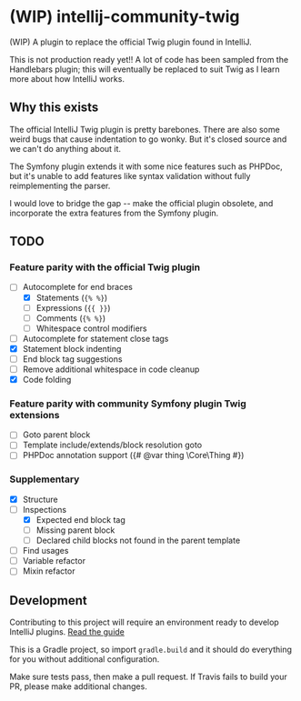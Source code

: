 # (WIP) intellij-community-twig

(WIP) A plugin to replace the official Twig plugin found in IntelliJ.

This is not production ready yet!! A lot of code has been sampled from the Handlebars plugin; this will eventually be replaced to suit Twig as I learn more about how IntelliJ works. 

## Why this exists

The official IntelliJ Twig plugin is pretty barebones. There are also some weird bugs that cause indentation to go wonky. But it's closed source and we can't do anything about it.

The Symfony plugin extends it with some nice features such as PHPDoc, but it's unable to add features like syntax validation without fully reimplementing the parser.

I would love to bridge the gap -- make the official plugin obsolete, and incorporate the extra features from the Symfony plugin. 

## TODO

### Feature parity with the official Twig plugin

- [ ] Autocomplete for end braces
    - [x] Statements (`{% %}`)
    - [ ] Expressions (`{{ }}`)
    - [ ] Comments (`{% %}`)
    - [ ] Whitespace control modifiers
- [ ] Autocomplete for statement close tags
- [x] Statement block indenting
- [ ] End block tag suggestions
- [ ] Remove additional whitespace in code cleanup
- [x] Code folding

### Feature parity with community Symfony plugin Twig extensions

- [ ] Goto parent block
- [ ] Template include/extends/block resolution goto
- [ ] PHPDoc annotation support ({# @var thing \Core\Thing #})

### Supplementary

- [x] Structure
- [ ] Inspections
    - [x] Expected end block tag
    - [ ] Missing parent block
    - [ ] Declared child blocks not found in the parent template
- [ ] Find usages
- [ ] Variable refactor
- [ ] Mixin refactor

## Development

Contributing to this project will require an environment ready to develop IntelliJ plugins. [Read the guide](https://www.jetbrains.com/help/idea/configuring-intellij-platform-plugin-sdk.html)

This is a Gradle project, so import `gradle.build` and it should do everything for you without additional configuration. 

Make sure tests pass, then make a pull request. If Travis fails to build your PR, please make additional changes.